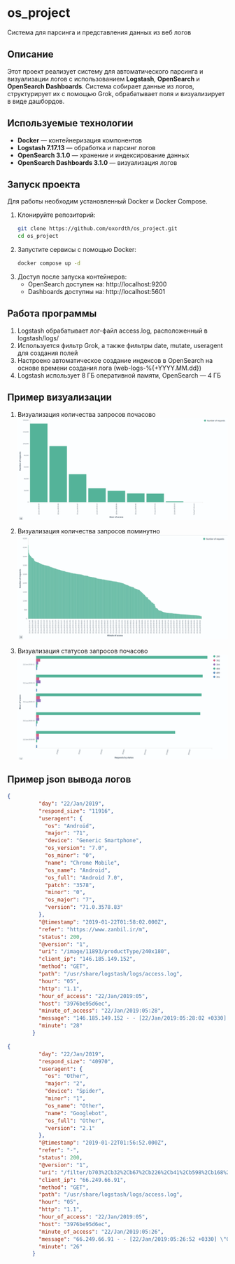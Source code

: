# os_project
Система для парсинга и представления данных из веб логов
## Описание

Этот проект реализует систему для автоматического парсинга и визуализации логов с использованием **Logstash**, **OpenSearch** и **OpenSearch Dashboards**. Система собирает данные из логов, структурирует их с помощью Grok, обрабатывает поля и визуализирует в виде дашбордов.

## Используемые технологии

- **Docker** — контейнеризация компонентов
- **Logstash 7.17.13** — обработка и парсинг логов
- **OpenSearch 3.1.0** — хранение и индексирование данных
- **OpenSearch Dashboards 3.1.0** — визуализация логов

## Запуск проекта

Для работы необходим установленный Docker и Docker Compose.

1. Клонируйте репозиторий:
   ```bash
   git clone https://github.com/oxordth/os_project.git
   cd os_project
   ```
2. Запустите сервисы с помощью Docker:
   ```bash
   docker compose up -d
   ```
3. Доступ после запуска контейнеров:
   - OpenSearch доступен на: http://localhost:9200
   - Dashboards доступны на: http://localhost:5601

## Работа программы

1. Logstash обрабатывает лог-файл access.log, расположенный в logstash/logs/
2. Используется фильтр Grok, а также фильтры date, mutate, useragent для создания полей
3. Настроено автоматическое создание индексов в OpenSearch на основе времени создания лога (web-logs-%{+YYYY.MM.dd})
4. Logstash использует 8 ГБ оперативной памяти, OpenSearch — 4 ГБ

## Пример визуализации

1. Визуализация количества запросов почасово
![Визуализация кол-ва запросов по часам](images/hour.png)

2. Визуализация количества запросов поминутно
![Визуализация кол-ва запросов по минутам](images/minute.png)

3. Визуализация статусов запросов почасово
![Визуализация статусов запросов по часам](images/status.png)

## Пример json вывода логов

```json
{
          "day": "22/Jan/2019",
          "respond_size": "11916",
          "useragent": {
            "os": "Android",
            "major": "71",
            "device": "Generic Smartphone",
            "os_version": "7.0",
            "os_minor": "0",
            "name": "Chrome Mobile",
            "os_name": "Android",
            "os_full": "Android 7.0",
            "patch": "3578",
            "minor": "0",
            "os_major": "7",
            "version": "71.0.3578.83"
          },
          "@timestamp": "2019-01-22T01:58:02.000Z",
          "refer": "https://www.zanbil.ir/m",
          "status": 200,
          "@version": "1",
          "uri": "/image/11893/productType/240x180",
          "client_ip": "146.185.149.152",
          "method": "GET",
          "path": "/usr/share/logstash/logs/access.log",
          "hour": "05",
          "http": "1.1",
          "hour_of_access": "22/Jan/2019:05",
          "host": "3976be95d6ec",
          "minute_of_access": "22/Jan/2019:05:28",
          "message": "146.185.149.152 - - [22/Jan/2019:05:28:02 +0330] \"GET /image/11893/productType/240x180 HTTP/1.1\" 200 11916 \"https://www.zanbil.ir/m\" \"Mozilla/5.0 (Linux; Android 7.0 SHA; ZUK Z2121) AppleWebKit/537.36 (KHTML, like Gecko) Chrome/71.0.3578.83 Mobile Safari/537.36\" \"-\"",
          "minute": "28"
        }
```
```json
{
          "day": "22/Jan/2019",
          "respond_size": "40970",
          "useragent": {
            "os": "Other",
            "major": "2",
            "device": "Spider",
            "minor": "1",
            "os_name": "Other",
            "name": "Googlebot",
            "os_full": "Other",
            "version": "2.1"
          },
          "@timestamp": "2019-01-22T01:56:52.000Z",
          "refer": "-",
          "status": 200,
          "@version": "1",
          "uri": "/filter/b703%2Cb32%2Cb67%2Cb226%2Cb41%2Cb598%2Cb168%2Cb723%2Cb597%2Cb88%2Cb548%2Cb6%2Cb679%2Cb215%2Cb105%2Cb194%2Cb74%2Cb542%2Cb35%2Cb113%2Cb820%2Cb574%2Cb442%2Cb880%2Cb645%2Cb724%2Cb118%2Cb482%2Cb400%2Cb95%2Cb135%2Cb249%2Cb435%2Cb221%2Cb523%2Cb854%2Cb126%2Cstexists%2Cb216%2Cb217%2Cb152%2Cb99%2Cb188%2Cb209%2Cb192%2Cb213%2Cb136%2Cb218%2Cb4%2Cb648%2Cb701%2Cb20%2Cb573%2Cb647%2Cb874%2Cb584%2Cb185%2Cb186%2Cb8%2Cb2%2Cb258%2Cb43?page=2",
          "client_ip": "66.249.66.91",
          "method": "GET",
          "path": "/usr/share/logstash/logs/access.log",
          "hour": "05",
          "http": "1.1",
          "hour_of_access": "22/Jan/2019:05",
          "host": "3976be95d6ec",
          "minute_of_access": "22/Jan/2019:05:26",
          "message": "66.249.66.91 - - [22/Jan/2019:05:26:52 +0330] \"GET /filter/b703%2Cb32%2Cb67%2Cb226%2Cb41%2Cb598%2Cb168%2Cb723%2Cb597%2Cb88%2Cb548%2Cb6%2Cb679%2Cb215%2Cb105%2Cb194%2Cb74%2Cb542%2Cb35%2Cb113%2Cb820%2Cb574%2Cb442%2Cb880%2Cb645%2Cb724%2Cb118%2Cb482%2Cb400%2Cb95%2Cb135%2Cb249%2Cb435%2Cb221%2Cb523%2Cb854%2Cb126%2Cstexists%2Cb216%2Cb217%2Cb152%2Cb99%2Cb188%2Cb209%2Cb192%2Cb213%2Cb136%2Cb218%2Cb4%2Cb648%2Cb701%2Cb20%2Cb573%2Cb647%2Cb874%2Cb584%2Cb185%2Cb186%2Cb8%2Cb2%2Cb258%2Cb43?page=2 HTTP/1.1\" 200 40970 \"-\" \"Mozilla/5.0 (compatible; Googlebot/2.1; +http://www.google.com/bot.html)\" \"-\"",
          "minute": "26"
        }
```
